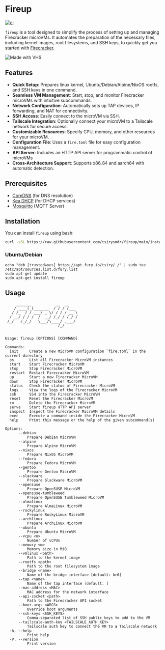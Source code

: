 # Fireup

[![ci](https://github.com/tsirysndr/fireup/actions/workflows/ci.yml/badge.svg)](https://github.com/tsirysndr/fireup/actions/workflows/ci.yml)

`fireup` is a tool designed to simplify the process of setting up and managing Firecracker microVMs. It automates the preparation of the necessary files, including kernel images, root filesystems, and SSH keys, to quickly get you started with [Firecracker](https://firecracker-microvm.github.io/).

![Made with VHS](https://vhs.charm.sh/vhs-10Ns1q9oGIF7P7H0ZpQyen.gif)


## Features

- **Quick Setup**: Prepares linux kernel, Ubuntu/Debian/Alpine/NixOS rootfs, and SSH keys in one command.
- **Seamless VM Management**: Start, stop, and monitor Firecracker microVMs with intuitive subcommands.
- **Network Configuration**: Automatically sets up TAP devices, IP forwarding, and NAT for connectivity.
- **SSH Access**: Easily connect to the microVM via SSH.
- **Tailscale Integration**: Optionally connect your microVM to a Tailscale network for secure access.
- **Customizable Resources**: Specify CPU, memory, and other resources for your microVM.
- **Configuration File**: Uses a `fire.toml` file for easy configuration management.
- **API Server**: Includes an HTTP API server for programmatic control of microVMs
- **Cross-Architecture Support**: Supports x86_64 and aarch64 with automatic detection.

## Prerequisites
- [CoreDNS](https://coredns.io/) (for DNS resolution)
- [Kea DHCP](https://kea.readthedocs.io/en/latest/) (for DHCP services)
- [Mosquitto](https://mosquitto.org/) (MQTT Server)

## Installation

You can install `fireup` using bash:

```bash
curl -sSL https://raw.githubusercontent.com/tsirysndr/fireup/main/install.sh | bash
```

### Ubuntu/Debian

```
echo "deb [trusted=yes] https://apt.fury.io/tsiry/ /" | sudo tee /etc/apt/sources.list.d/fury.list
sudo apt-get update
sudo apt-get install fireup
```

## Usage

```
     _______           __  __
    / ____(_)_______  / / / /___
   / /_  / / ___/ _ \/ / / / __ \
  / __/ / / /  /  __/ /_/ / /_/ /
 /_/   /_/_/   \___/\____/ .___/
                        /_/


Usage: fireup [OPTIONS] [COMMAND]

Commands:
  init     Create a new MicroVM configuration `fire.toml` in the current directory
  ps       List all Firecracker MicroVM instances
  start    Start Firecracker MicroVM
  stop     Stop Firecracker MicroVM
  restart  Restart Firecracker MicroVM
  up       Start a new Firecracker MicroVM
  down     Stop Firecracker MicroVM
  status   Check the status of Firecracker MicroVM
  logs     View the logs of the Firecracker MicroVM
  ssh      SSH into the Firecracker MicroVM
  reset    Reset the Firecracker MicroVM
  rm       Delete the Firecracker MicroVM
  serve    Start fireup HTTP API server
  inspect  Inspect the Firecracker MicroVM details
  exec     Execute a command inside the Firecracker MicroVM
  help     Print this message or the help of the given subcommand(s)

Options:
      --debian
          Prepare Debian MicroVM
      --alpine
          Prepare Alpine MicroVM
      --nixos
          Prepare NixOS MicroVM
      --fedora
          Prepare Fedora MicroVM
      --gentoo
          Prepare Gentoo MicroVM
      --slackware
          Prepare Slackware MicroVM
      --opensuse
          Prepare OpenSUSE MicroVM
      --opensuse-tumbleweed
          Prepare OpenSUSE Tumbleweed MicroVM
      --almalinux
          Prepare AlmaLinux MicroVM
      --rockylinux
          Prepare RockyLinux MicroVM
      --archlinux
          Prepare ArchLinux MicroVM
      --ubuntu
          Prepare Ubuntu MicroVM
      --vcpu <n>
          Number of vCPUs
      --memory <m>
          Memory size in MiB
      --vmlinux <path>
          Path to the kernel image
      --rootfs <path>
          Path to the root filesystem image
      --bridge <name>
          Name of the bridge interface [default: br0]
      --tap <name>
          Name of the tap interface [default: ]
      --mac-address <MAC>
          MAC address for the network interface
      --api-socket <path>
          Path to the Firecracker API socket
      --boot-args <ARGS>
          Override boot arguments
      --ssh-keys <SSH_KEYS>
          Comma-separated list of SSH public keys to add to the VM
      --tailscale-auth-key <TAILSCALE_AUTH_KEY>
          Tailscale auth key to connect the VM to a Tailscale network
  -h, --help
          Print help
  -V, --version
          Print version
```
